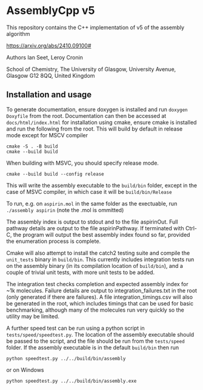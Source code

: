 # AssemblyCpp v5

This repository contains the C++ implementation of v5 of the assembly algorithm

https://arxiv.org/abs/2410.09100#

Authors Ian Seet, Leroy Cronin

School of Chemistry, The University of Glasgow, University Avenue, Glasgow G12 8QQ, United Kingdom

## Installation and usage
To generate documentation, ensure doxygen is installed and run `doxygen Doxyfile` from the root. Documentation can then be accessed at `docs/html/index.html`
for installation using cmake, ensure cmake is installed and run the following from the root. This will build by default in release mode except for MSCV compiler
```
cmake -S . -B build
cmake --build build
```

When building with MSVC, you should specify release mode. 

```
cmake --build build --config release
```

This will write the assembly executable to the `build/bin` folder, except in the case of MSVC compiler, in which case it will be `build/bin/Release`

To run, e.g. on `aspirin.mol` in the same folder as the exectuable, run `./assembly aspirin` (note the .mol is ommitted)

The assembly index is output to stdout and to the file aspirinOut. Full pathway details are output to the file aspirinPathway. If terminated with Ctrl-C, the program will output the best assembly index found so far, provided the enumeration process is complete.

Cmake will also attempt to install the catch2 testing suite and compile the `unit_tests` binary in `build/bin`. This currently includes integration tests run on the assembly binary (in its compilation location of `build/bin`), and a couple of trivial unit tests, with more unit tests to be added. 

The integration test checks completion and expected assembly index for ~1k molecules. Failure details are output to integration_failures.txt in the root (only generated if there are failures). A file integration_timings.csv will also be generated in the root, which includes timings that can be used for basic benchmarking, although many of the molecules run very quickly so the utility may be limited.

A further speed test can be run using a python script in `tests/speed/speedtest.py`. The location of the assembly executable should be passed to the script, and the file should be run from the `tests/speed` folder. If the assembly executable is in the default `build/bin` then run

```
python speedtest.py ../../build/bin/assembly
```

or on Windows

```
python speedtest.py ../../build/bin/assembly.exe
```
